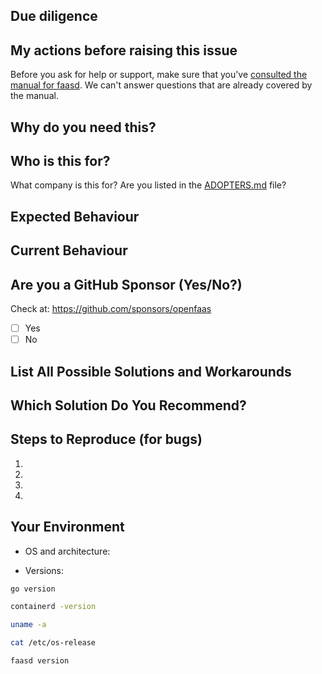 ## Due diligence

<!-- Due dilligence -->
## My actions before raising this issue
Before you ask for help or support, make sure that you've [consulted the manual for faasd](https://openfaas.gumroad.com/l/serverless-for-everyone-else). We can't answer questions that are already covered by the manual.


<!-- How is this affecting you? What task are you trying to accomplish? -->
## Why do you need this?

<!-- Attempts to mask or hide this may result in the issue being closed -->
## Who is this for?

What company is this for? Are you listed in the [ADOPTERS.md](https://github.com/openfaas/faas/blob/master/ADOPTERS.md) file?

<!--- Provide a general summary of the issue in the Title above -->
## Expected Behaviour
<!--- If you're describing a bug, tell us what should happen -->
<!--- If you're suggesting a change/improvement, tell us how it should work -->


## Current Behaviour
<!--- If describing a bug, tell us what happens instead of the expected behavior -->
<!--- If suggesting a change/improvement, explain the difference from current behavior -->


## Are you a GitHub Sponsor (Yes/No?)
<!--- Given this request for help, how are you supporting the project? -->

Check at: https://github.com/sponsors/openfaas
- [ ] Yes
- [ ] No

## List All Possible Solutions and Workarounds
<!--- Suggest a fix/reason for the bug, or ideas how to implement  -->
<!--- the addition or change -->
<!--- Is there a workaround which could avoid making changes? -->

## Which Solution Do You Recommend?
<!--- Pick your preferred solution, if you were to implement and maintain this change -->


## Steps to Reproduce (for bugs)
<!--- Provide a link to a live example, or an unambiguous set of steps to -->
<!--- reproduce this bug. Include code to reproduce, if relevant -->
1.
2.
3.
4.

## Your Environment

* OS and architecture:

* Versions:

```sh
go version

containerd -version

uname -a

cat /etc/os-release

faasd version
```

